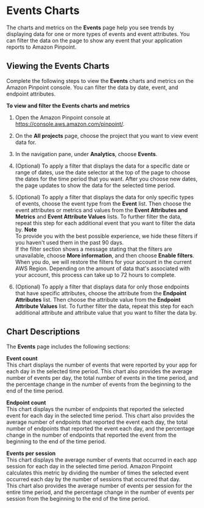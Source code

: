 # Events Charts<a name="analytics-events"></a>

The charts and metrics on the **Events** page help you see trends by displaying data for one or more types of events and event attributes\. You can filter the data on the page to show any event that your application reports to Amazon Pinpoint\.

## Viewing the Events Charts<a name="analytics-events-view"></a>

Complete the following steps to view the **Events** charts and metrics on the Amazon Pinpoint console\. You can filter the data by date, event, and endpoint attributes\.

**To view and filter the Events charts and metrics**

1. Open the Amazon Pinpoint console at [https://console\.aws\.amazon\.com/pinpoint/](https://console.aws.amazon.com/pinpoint/)\.

1. On the **All projects** page, choose the project that you want to view event data for\.

1. In the navigation pane, under **Analytics**, choose **Events**\.

1. \(Optional\) To apply a filter that displays the data for a specific date or range of dates, use the date selector at the top of the page to choose the dates for the time period that you want\. After you choose new dates, the page updates to show the data for the selected time period\.

1. \(Optional\) To apply a filter that displays the data for only specific types of events, choose the event type from the **Event** list\. Then choose the event attributes or metrics and values from the **Event Attributes and Metrics** and **Event Attribute Values** lists\. To further filter the data, repeat this step for each additional event that you want to filter the data by\.
**Note**  
To provide you with the best possible experience, we hide these filters if you haven't used them in the past 90 days\.  
If the filter section shows a message stating that the filters are unavailable, choose **More information**, and then choose **Enable filters**\. When you do, we will restore the filters for your account in the current AWS Region\. Depending on the amount of data that's associated with your account, this process can take up to 72 hours to complete\.

1. \(Optional\) To apply a filter that displays data for only those endpoints that have specific attributes, choose the attribute from the **Endpoint Attributes** list\. Then choose the attribute value from the **Endpoint Attribute Values** list\. To further filter the data, repeat this step for each additional attribute and attribute value that you want to filter the data by\.

## Chart Descriptions<a name="analytics-events-description"></a>

The **Events** page includes the following sections:

**Event count**  
This chart displays the number of events that were reported by your app for each day in the selected time period\. This chart also provides the average number of events per day, the total number of events in the time period, and the percentage change in the number of events from the beginning to the end of the time period\.

**Endpoint count**  
This chart displays the number of endpoints that reported the selected event for each day in the selected time period\. This chart also provides the average number of endpoints that reported the event each day, the total number of endpoints that reported the event each day, and the percentage change in the number of endpoints that reported the event from the beginning to the end of the time period\.

**Events per session**  
This chart displays the average number of events that occurred in each app session for each day in the selected time period\. Amazon Pinpoint calculates this metric by dividing the number of times the selected event occurred each day by the number of sessions that occurred that day\.  
This chart also provides the average number of events per session for the entire time period, and the percentage change in the number of events per session from the beginning to the end of the time period\.